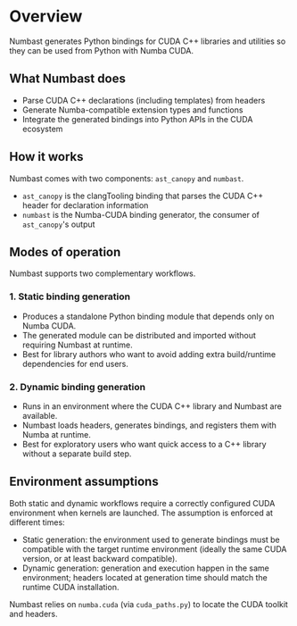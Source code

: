 # Overview

Numbast generates Python bindings for CUDA C++ libraries and utilities so they can be used from Python with Numba CUDA.

## What Numbast does

- Parse CUDA C++ declarations (including templates) from headers
- Generate Numba-compatible extension types and functions
- Integrate the generated bindings into Python APIs in the CUDA ecosystem

## How it works

Numbast comes with two components: `ast_canopy` and `numbast`.

- `ast_canopy` is the clangTooling binding that parses the CUDA C++ header for declaration information
- `numbast` is the Numba-CUDA binding generator, the consumer of `ast_canopy`'s output

## Modes of operation

Numbast supports two complementary workflows.

### 1. Static binding generation
- Produces a standalone Python binding module that depends only on Numba CUDA.
- The generated module can be distributed and imported without requiring Numbast at runtime.
- Best for library authors who want to avoid adding extra build/runtime dependencies for end users.

### 2. Dynamic binding generation
- Runs in an environment where the CUDA C++ library and Numbast are available.
- Numbast loads headers, generates bindings, and registers them with Numba at runtime.
- Best for exploratory users who want quick access to a C++ library without a separate build step.

## Environment assumptions

Both static and dynamic workflows require a correctly configured CUDA environment when kernels are launched. The assumption is enforced at different times:

- Static generation: the environment used to generate bindings must be compatible with the target runtime environment (ideally the same CUDA version, or at least backward compatible).
- Dynamic generation: generation and execution happen in the same environment; headers located at generation time should match the runtime CUDA installation.

Numbast relies on `numba.cuda` (via `cuda_paths.py`) to locate the CUDA toolkit and headers.
